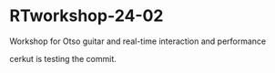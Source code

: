 # RTworkshop-24-02

Workshop for Otso guitar and real-time interaction and performance

cerkut is testing the commit.
